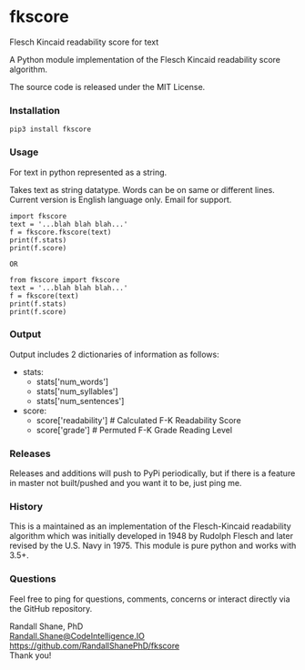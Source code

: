 fkscore
====

Flesch Kincaid readability score for text

A Python module implementation of the Flesch Kincaid readability score algorithm.

The source code is released under the MIT License.

### Installation ###
    pip3 install fkscore

### Usage ###
For text in python represented as a string.

Takes text as string datatype.  Words can be on same or different lines.  Current version is English language only.  Email for support.

    import fkscore
    text = '...blah blah blah...'
    f = fkscore.fkscore(text)
    print(f.stats)
    print(f.score)

    OR

    from fkscore import fkscore
    text = '...blah blah blah...'
    f = fkscore(text)
    print(f.stats)
    print(f.score)

### Output ###
Output includes 2 dictionaries of information as follows:
* stats:
  * stats['num_words']
  * stats['num_syllables']
  * stats['num_sentences']
* score:
  * score['readability']  # Calculated F-K Readability Score
  * score['grade']        # Permuted F-K Grade Reading Level

### Releases ###
Releases and additions will push to PyPi periodically, but if there is a feature in master not built/pushed and you want it to be, just ping me.

### History ###
This is a maintained as an implementation of the Flesch-Kincaid readability algorithm which was initially developed in 1948 by Rudolph Flesch and later revised by the U.S. Navy in 1975.  This module is pure python and works with 3.5+.

### Questions ###
Feel free to ping for questions, comments, concerns or interact directly via the GitHub repository.

Randall Shane, PhD<br />
Randall.Shane@CodeIntelligence.IO<br />
https://github.com/RandallShanePhD/fkscore<br />
Thank you!
